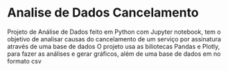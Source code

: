 # Analise de Dados Cancelamento

Projeto de Análise de Dados feito em Python com Jupyter notebook, tem o objetivo de analisar causas do cancelamento de um serviço por assinatura através de uma base de dados
O projeto usa as biliotecas Pandas e Plotly, para fazer as análises e gerar gráficos, além de uma base de dados em no formato csv
